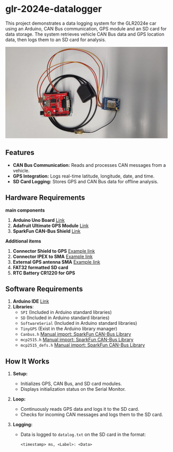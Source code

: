 # glr-2024e-datalogger

This project demonstrates a data logging system for the GLR2024e car using an Arduino, CAN Bus communication, GPS module and an SD card for data storage. 
The system retrieves vehicle CAN Bus data and GPS location data, then logs them to an SD card for analysis.


![overview](overview.jpg "overview")



## Features

- **CAN Bus Communication:** Reads and processes CAN messages from a vehicle.
- **GPS Integration:** Logs real-time latitude, longitude, date, and time.
- **SD Card Logging:** Stores GPS and CAN Bus data for offline analysis.

## Hardware Requirements

**main components** 
   1. **Arduino Uno Board** [Link](https://store.arduino.cc/en-de/products/arduino-uno-rev3)
   2. **Adafruit Ultimate GPS Module** [Link](https://learn.adafruit.com/adafruit-ultimate-gps/overview)
   3. **SparkFun CAN-Bus Shield** [Link](https://www.sparkfun.com/can-bus-shield.html)

**Additional items**
   1. **Connector Shield to GPS** [Example link](https://eu.robotshop.com/de/products/pololu-6-poliges-weibliches-jst-sh-kabel-12-cm)
   2. **Connector IPEX to SMA** [Example link](https://eu.robotshop.com/products/dfrobot-ipex-to-sma-female-connector-cable-2x)
   3. **External GPS antenna SMA** [Example link](https://co-en.rs-online.com/product/siretta/alpha4a-1m-smam-s-s-26/73525599/)
   4. **FAT32 formatted SD card**
   5. **RTC Battery CR1220 for GPS**

## Software Requirements

1. **Arduino IDE** [Link](https://www.arduino.cc/en/software)
2. **Libraries**:
   - `SPI` (Included in Arduino standard libraries)
   - `SD` (Included in Arduino standard libraries)
   - `SoftwareSerial` (Included in Arduino standard libraries)
   - `TinyGPS` (Exist in the Arduino library manager)
   - `Canbus.h` [Manual import: SparkFun CAN-Bus Library](https://github.com/sparkfun/SparkFun_CAN-Bus_Arduino_Library)
   - `mcp2515.h` [Manual import: SparkFun CAN-Bus Library](https://github.com/sparkfun/SparkFun_CAN-Bus_Arduino_Library)
   - `mcp2515_defs.h` [Manual import: SparkFun CAN-Bus Library](https://github.com/sparkfun/SparkFun_CAN-Bus_Arduino_Library)

## How It Works

1. **Setup:**
   - Initializes GPS, CAN Bus, and SD card modules.
   - Displays initialization status on the Serial Monitor.

2. **Loop:**
   - Continuously reads GPS data and logs it to the SD card.
   - Checks for incoming CAN messages and logs them to the SD card.

3. **Logging:**
   - Data is logged to `datalog.txt` on the SD card in the format:
     ```
     <timestamp> ms, <Label>: <Data>
     ```


